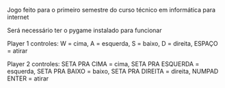 Jogo feito para o primeiro semestre do curso técnico em informática para internet

Será necessário ter o pygame instalado para funcionar

Player 1 controles: W = cima, A = esquerda, S = baixo, D = direita, ESPAÇO = atirar

Player 2 controles: SETA PRA CIMA = cima, SETA PRA ESQUERDA = esquerda, SETA PRA BAIXO = baixo, SETA PRA DIREITA = direita, NUMPAD ENTER = atirar


